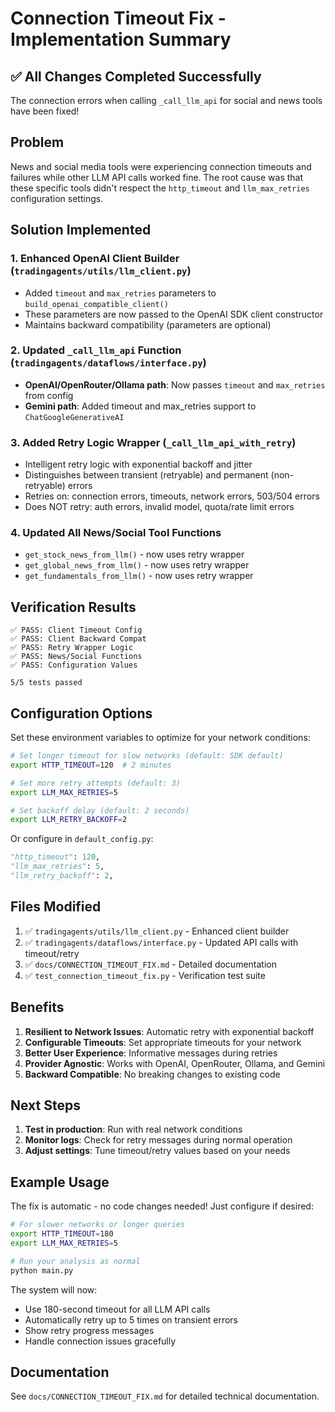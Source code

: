 # Connection Timeout Fix - Implementation Summary

## ✅ All Changes Completed Successfully

The connection errors when calling `_call_llm_api` for social and news tools have been fixed!

## Problem
News and social media tools were experiencing connection timeouts and failures while other LLM API calls worked fine. The root cause was that these specific tools didn't respect the `http_timeout` and `llm_max_retries` configuration settings.

## Solution Implemented

### 1. **Enhanced OpenAI Client Builder** (`tradingagents/utils/llm_client.py`)
- Added `timeout` and `max_retries` parameters to `build_openai_compatible_client()`
- These parameters are now passed to the OpenAI SDK client constructor
- Maintains backward compatibility (parameters are optional)

### 2. **Updated `_call_llm_api` Function** (`tradingagents/dataflows/interface.py`)
- **OpenAI/OpenRouter/Ollama path**: Now passes `timeout` and `max_retries` from config
- **Gemini path**: Added timeout and max_retries support to `ChatGoogleGenerativeAI`

### 3. **Added Retry Logic Wrapper** (`_call_llm_api_with_retry`)
- Intelligent retry logic with exponential backoff and jitter
- Distinguishes between transient (retryable) and permanent (non-retryable) errors
- Retries on: connection errors, timeouts, network errors, 503/504 errors
- Does NOT retry: auth errors, invalid model, quota/rate limit errors

### 4. **Updated All News/Social Tool Functions**
- `get_stock_news_from_llm()` - now uses retry wrapper
- `get_global_news_from_llm()` - now uses retry wrapper  
- `get_fundamentals_from_llm()` - now uses retry wrapper

## Verification Results

```
✅ PASS: Client Timeout Config
✅ PASS: Client Backward Compat
✅ PASS: Retry Wrapper Logic
✅ PASS: News/Social Functions
✅ PASS: Configuration Values

5/5 tests passed
```

## Configuration Options

Set these environment variables to optimize for your network conditions:

```bash
# Set longer timeout for slow networks (default: SDK default)
export HTTP_TIMEOUT=120  # 2 minutes

# Set more retry attempts (default: 3)
export LLM_MAX_RETRIES=5

# Set backoff delay (default: 2 seconds)
export LLM_RETRY_BACKOFF=2
```

Or configure in `default_config.py`:
```python
"http_timeout": 120,
"llm_max_retries": 5,
"llm_retry_backoff": 2,
```

## Files Modified

1. ✅ `tradingagents/utils/llm_client.py` - Enhanced client builder
2. ✅ `tradingagents/dataflows/interface.py` - Updated API calls with timeout/retry
3. ✅ `docs/CONNECTION_TIMEOUT_FIX.md` - Detailed documentation
4. ✅ `test_connection_timeout_fix.py` - Verification test suite

## Benefits

1. **Resilient to Network Issues**: Automatic retry with exponential backoff
2. **Configurable Timeouts**: Set appropriate timeouts for your network
3. **Better User Experience**: Informative messages during retries
4. **Provider Agnostic**: Works with OpenAI, OpenRouter, Ollama, and Gemini
5. **Backward Compatible**: No breaking changes to existing code

## Next Steps

1. **Test in production**: Run with real network conditions
2. **Monitor logs**: Check for retry messages during normal operation
3. **Adjust settings**: Tune timeout/retry values based on your needs

## Example Usage

The fix is automatic - no code changes needed! Just configure if desired:

```bash
# For slower networks or longer queries
export HTTP_TIMEOUT=180
export LLM_MAX_RETRIES=5

# Run your analysis as normal
python main.py
```

The system will now:
- Use 180-second timeout for all LLM API calls
- Automatically retry up to 5 times on transient errors
- Show retry progress messages
- Handle connection issues gracefully

## Documentation

See `docs/CONNECTION_TIMEOUT_FIX.md` for detailed technical documentation.

